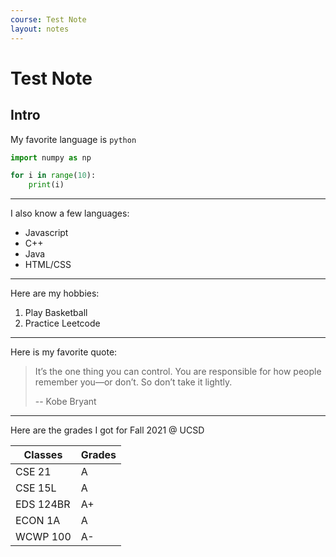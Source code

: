 ```yaml
---
course: Test Note
layout: notes
---
```


#  Test Note

## Intro

My favorite language is `python`

```py
import numpy as np

for i in range(10):
    print(i)
```

***

I also know a few languages:
- Javascript
- C++
- Java
- HTML/CSS

***

Here are my hobbies:
1. Play Basketball
2. Practice Leetcode

***

Here is my favorite quote:

> It’s the one thing you can control. You are responsible for how people remember you—or don’t. So don’t take it lightly.
>
> -- Kobe Bryant

***

Here are the grades I got for Fall 2021 @ UCSD

| Classes | Grades |
| -- | -- |
| CSE 21 | A |
| CSE 15L | A |
| EDS 124BR | A+ |
| ECON 1A | A |
| WCWP 100 | A- |
